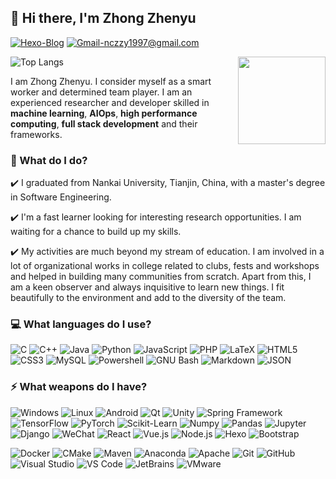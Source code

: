 ## 👋 Hi there, I'm Zhong Zhenyu

[![Hexo-Blog](https://img.shields.io/badge/Blog-blog.alumik.cn-EAEAEA?logo=hexo&logoColor=white&labelColor=0E83CD)](https://blog.alumik.cn/)
[![Gmail-nczzy1997@gmail.com](https://img.shields.io/badge/Gmail-nczzy1997@gmail%2Ecom-EAEAEA?logo=gmail&logoColor=white&labelColor=D14836)](mailto:nczzy1997@gmail.com)

![Top Langs](https://github-readme-stats-git-masterrstaa-rickstaa.vercel.app/api/top-langs/?username=AlumiK&hide=Jupyter%20Notebook&layout=compact)
<img width="140" align="right" src="https://www.svgrepo.com/show/235199/chip-ai.svg" />

I am Zhong Zhenyu. I consider myself as a smart worker and determined team player. I am an experienced researcher and developer skilled in **machine learning**, **AIOps**, **high performance computing**, **full stack development** and their frameworks.

### 🌱 What do I do?

✔️ I graduated from Nankai University, Tianjin, China, with a master's degree in Software Engineering.

✔️ I'm a fast learner looking for interesting research opportunities. I am waiting for a chance to build up my skills.

✔️ My activities are much beyond my stream of education. I am involved in a lot of organizational works in college related to clubs, fests and workshops and helped in building many communities from scratch. Apart from this, I am a keen observer and always inquisitive to learn new things. I fit beautifully to the environment and add to the diversity of the team.

### 💻 What languages do I use?

![C](https://img.shields.io/badge/-C-black?logo=c&logoColor=A8B9CC)
![C++](https://img.shields.io/badge/-C++-00599C?logo=c%2B%2B&logoColor=white)
![Java](https://img.shields.io/badge/-Java-007396?logo=java&logoColor=white)
![Python](https://img.shields.io/badge/-Python-3776AB?logo=Python&logoColor=white)
![JavaScript](https://img.shields.io/badge/-JavaScript-black?logo=javascript)
![PHP](https://img.shields.io/badge/-PHP-777BB4?logo=php&logoColor=white)
![LaTeX](https://img.shields.io/badge/-LaTeX-008080?logo=latex&logoColor=white)
![HTML5](https://img.shields.io/badge/-HTML5-E34F26?logo=html5&logoColor=white)
![CSS3](https://img.shields.io/badge/-CSS3-1572B6?logo=css3&logoColor=white)
![MySQL](https://img.shields.io/badge/-MySQL-4479A1?logo=mysql&logoColor=white)
![Powershell](https://img.shields.io/badge/-Powershell-5391FE?logo=powershell&logoColor=white)
![GNU Bash](https://img.shields.io/badge/-GNU%20Bash-4EAA25?logo=gnu-bash&logoColor=white)
![Markdown](https://img.shields.io/badge/-Markdown-000000?logo=markdown&logoColor=white)
![JSON](https://img.shields.io/badge/-JSON-000000?logo=json&logoColor=white)

### ⚡ What weapons do I have?

![Windows](https://img.shields.io/badge/-Windows-0078D6?logo=windows&logoColor=white)
![Linux](https://img.shields.io/badge/-Linux-black?logo=linux)
![Android](https://img.shields.io/badge/-Android-3DDC84?logo=android&logoColor=white)
![Qt](https://img.shields.io/badge/-Qt-41CD52?logo=qt&logoColor=white)
![Unity](https://img.shields.io/badge/-Unity-000000?logo=unity&logoColor=white)
![Spring Framework](https://img.shields.io/badge/-Spring%20Framework-6DB33F?logo=spring&logoColor=white)
![TensorFlow](https://img.shields.io/badge/-TensorFlow-FF6F00?logo=tensorflow&logoColor=white)
![PyTorch](https://img.shields.io/badge/-PyTorch-EE4C2C?logo=pytorch&logoColor=white)
![Scikit-Learn](https://img.shields.io/badge/-Scikit--Learn-F7931E?logo=scikit-learn&logoColor=white)
![Numpy](https://img.shields.io/badge/-Numpy-013243?logo=numpy&logoColor=white)
![Pandas](https://img.shields.io/badge/-Pandas-150458?logo=pandas&logoColor=white)
![Jupyter](https://img.shields.io/badge/-Jupyter-F37626?logo=jupyter&logoColor=white)
![Django](https://img.shields.io/badge/-Django-092E20?logo=django&logoColor=white)
![WeChat](https://img.shields.io/badge/-WeChat-7BB32E?logo=wechat&logoColor=white)
![React](https://img.shields.io/badge/-React-black?logo=react&logoColor=61DAFB)
![Vue.js](https://img.shields.io/badge/-Vue%2Ejs-4FC08D?logo=vue%2Ejs&logoColor=white)
![Node.js](https://img.shields.io/badge/-Node%2Ejs-339933?logo=node%2Ejs&logoColor=white)
![Hexo](https://img.shields.io/badge/-Hexo-0E83CD?logo=hexo&logoColor=white)
![Bootstrap](https://img.shields.io/badge/-Bootstrap-563D7C?logo=bootstrap&logoColor=white)

![Docker](https://img.shields.io/badge/-Docker-2496ED?logo=docker&logoColor=white)
![CMake](https://img.shields.io/badge/-CMake-064F8C?logo=cmake&logoColor=white)
![Maven](https://img.shields.io/badge/-Maven-C71A36?logo=apache-maven&logoColor=white)
![Anaconda](https://img.shields.io/badge/-Anaconda-42B029?logo=anaconda&logoColor=white)
![Apache](https://img.shields.io/badge/-Apache-D22128?logo=apache&logoColor=white)
![Git](https://img.shields.io/badge/-Git-F05032?logo=git&logoColor=white)
![GitHub](https://img.shields.io/badge/-GitHub-181717?logo=github&logoColor=white)
![Visual Studio](https://img.shields.io/badge/-Visual%20Studio-5C2D91?logo=visual-studio&logoColor=white)
![VS Code](https://img.shields.io/badge/-VS%20Code-007ACC?logo=visual-studio-code&logoColor=white)
![JetBrains](https://img.shields.io/badge/-JetBrains-000000?logo=jetbrains&logoColor=white)
![VMware](https://img.shields.io/badge/-VMware-607078?logo=vmware&logoColor=white)
